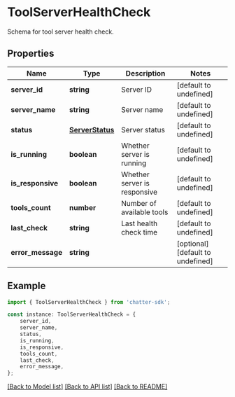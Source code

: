 # ToolServerHealthCheck

Schema for tool server health check.

## Properties

Name | Type | Description | Notes
------------ | ------------- | ------------- | -------------
**server_id** | **string** | Server ID | [default to undefined]
**server_name** | **string** | Server name | [default to undefined]
**status** | [**ServerStatus**](ServerStatus.md) | Server status | [default to undefined]
**is_running** | **boolean** | Whether server is running | [default to undefined]
**is_responsive** | **boolean** | Whether server is responsive | [default to undefined]
**tools_count** | **number** | Number of available tools | [default to undefined]
**last_check** | **string** | Last health check time | [default to undefined]
**error_message** | **string** |  | [optional] [default to undefined]

## Example

```typescript
import { ToolServerHealthCheck } from 'chatter-sdk';

const instance: ToolServerHealthCheck = {
    server_id,
    server_name,
    status,
    is_running,
    is_responsive,
    tools_count,
    last_check,
    error_message,
};
```

[[Back to Model list]](../README.md#documentation-for-models) [[Back to API list]](../README.md#documentation-for-api-endpoints) [[Back to README]](../README.md)
